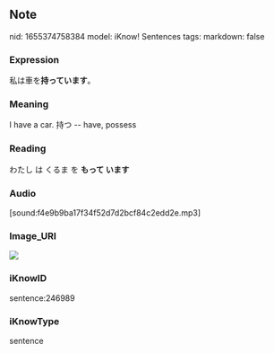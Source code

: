 ## Note
nid: 1655374758384
model: iKnow! Sentences
tags: 
markdown: false

### Expression
私は車を<b>持っています</b>。

### Meaning
I have a car.
持つ -- have, possess

### Reading
わたし は くるま を <b>もって います</b>

### Audio
[sound:f4e9b9ba17f34f52d7d2bcf84c2edd2e.mp3]

### Image_URI
<img src="a387519e5d67c67186a4a70680d41362.jpg">

### iKnowID
sentence:246989

### iKnowType
sentence
